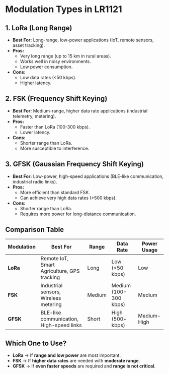 # Modulation Types in LR1121

## 1. **LoRa (Long Range)**
   - **Best For:** Long-range, low-power applications (IoT, remote sensors, asset tracking).
   - **Pros:**
     - Very long range (up to 15 km in rural areas).
     - Works well in noisy environments.
     - Low power consumption.
   - **Cons:**
     - Low data rates (<50 kbps).
     - Higher latency.

## 2. **FSK (Frequency Shift Keying)**
   - **Best For:** Medium-range, higher data rate applications (industrial telemetry, metering).
   - **Pros:**
     - Faster than LoRa (100-300 kbps).
     - Lower latency.
   - **Cons:**
     - Shorter range than LoRa.
     - More susceptible to interference.

## 3. **GFSK (Gaussian Frequency Shift Keying)**
   - **Best For:** Low-power, high-speed applications (BLE-like communication, industrial radio links).
   - **Pros:**
     - More efficient than standard FSK.
     - Can achieve very high data rates (>500 kbps).
   - **Cons:**
     - Shorter range than LoRa.
     - Requires more power for long-distance communication.

## **Comparison Table**
| Modulation | Best For | Range | Data Rate | Power Usage |
|------------|---------|-------|-----------|-------------|
| **LoRa** | Remote IoT, Smart Agriculture, GPS tracking | Long | Low (<50 kbps) | Low |
| **FSK** | Industrial sensors, Wireless metering | Medium | Medium (100-300 kbps) | Medium |
| **GFSK** | BLE-like communication, High-speed links | Short | High (500+ kbps) | Medium-High |

## **Which One to Use?**
- **LoRa** → If **range and low power** are most important.
- **FSK** → If **higher data rates** are needed with **moderate range**.
- **GFSK** → If **even faster speeds** are required and **range is not critical**.
